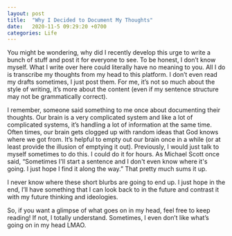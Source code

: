 ```yaml
---
layout: post
title:  "Why I Decided to Document My Thoughts"
date:   2020-11-5 09:29:20 +0700
categories: Life
---
```


You might be wondering, why did I recently develop this urge to write a bunch of stuff and post it for everyone to see. To be honest, I don’t know myself. What I write over here could literally have no meaning to you. All I do is transcribe my thoughts from my head to this platform. I don’t even read my drafts sometimes, I just post them. For me, it’s not so much about the style of writing, it’s more about the content (even if my sentence structure may not be grammatically correct). 

I remember, someone said something to me once about documenting their thoughts. Our brain is a very complicated system and like a lot of complicated systems, it’s handling a lot of information at the same time. Often times, our brain gets clogged up with random ideas that God knows where we got from. It’s helpful to empty out our brain once in a while (or at least provide the illusion of emptying it out). Previously, I would just talk to myself sometimes to do this. I could do it for hours. As Michael Scott once said, “Sometimes I'll start a sentence and I don't even know where it's going. I just hope I find it along the way.” That pretty much sums it up. 

I never know where these short blurbs are going to end up. I just hope in the end, I’ll have something that I can look back to in the future and contrast it with my future thinking and ideologies. 

So, if you want a glimpse of what goes on in my head, feel free to keep reading! If not, I totally understand. Sometimes, I even don’t like what’s going on in my head LMAO. 
